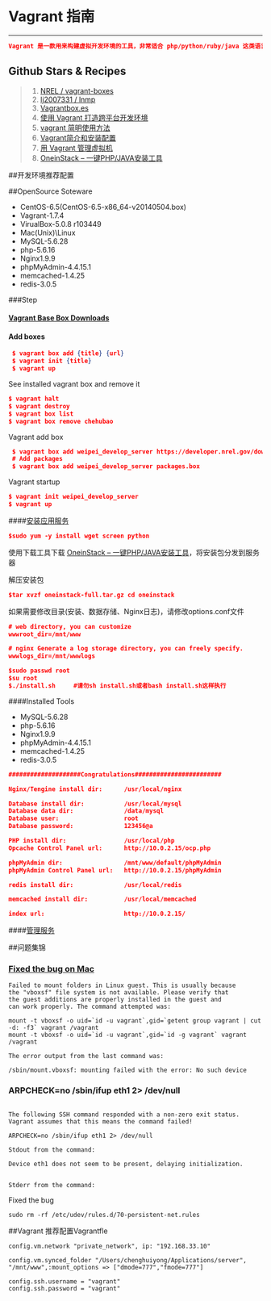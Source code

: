 # Vagrant 指南

---

```json
Vagrant 是一款用来构建虚拟开发环境的工具，非常适合 php/python/ruby/java 这类语言开发 web 应用，“代码在我机子上运行没有问题”这种说辞将成为历史。
```


## Github Stars & Recipes

> 1. [NREL / vagrant-boxes](https://github.com/NREL/vagrant-boxes)
> 2. [lj2007331 / lnmp](https://github.com/lj2007331/lnmp)
> 3. [Vagrantbox.es](http://www.vagrantbox.es/)
> 4. [使用 Vagrant 打造跨平台开发环境](http://segmentfault.com/a/1190000000264347)
> 5. [vagrant 简明使用方法](http://my.oschina.net/guanyue/blog/390287)
> 6. [Vagrant简介和安装配置](http://rmingwang.com/vagrant-commands-and-config.html)
> 7. [用 Vagrant 管理虚拟机](http://ninghao.net/blog/2077)
> 8. [OneinStack – 一键PHP/JAVA安装工具](http://oneinstack.com/)

##开发环境推荐配置

##OpenSource Soteware

+ CentOS-6.5(CentOS-6.5-x86_64-v20140504.box)
+ Vagrant-1.7.4
+ VirualBox-5.0.8 r103449
+ Mac(Unix)\Linux
+ MySQL-5.6.28
+ php-5.6.16
+ Nginx1.9.9
+ phpMyAdmin-4.4.15.1
+ memcached-1.4.25
+ redis-3.0.5

###Step

#### [Vagrant Base Box Downloads](http://nrel.github.io/vagrant-boxes/)
#### Add boxes
```json
 $ vagrant box add {title} {url}
 $ vagrant init {title}
 $ vagrant up
```

See installed vagrant box and remove it
```json
$ vagrant halt
$ vagrant destroy
$ vagrant box list
$ vagrant box remove chehubao
```

Vagrant add box
```json
 $ vagrant box add weipei_develop_server https://developer.nrel.gov/downloads/vagrant-boxes/CentOS-6.7-x86_64-v20151108.box
 # Add packages
 $ vagrant box add weipei_develop_server packages.box
```

Vagrant startup
```json
$ vagrant init weipei_develop_server
$ vagrant up
```


####[安装应用服务](http://oneinstack.com/)

```json
$sudo yum -y install wget screen python
```
使用下载工具下载 [OneinStack – 一键PHP/JAVA安装工具](http://mirrors.linuxeye.com/oneinstack-full.tar.gz)，将安装包分发到服务器

解压安装包
```json
$tar xvzf oneinstack-full.tar.gz cd oneinstack
```
如果需要修改目录(安装、数据存储、Nginx日志)，请修改options.conf文件

```json
# web directory, you can customize
wwwroot_dir=/mnt/www

# nginx Generate a log storage directory, you can freely specify.
wwwlogs_dir=/mnt/wwwlogs
```

```json
$sudo passwd root
$su root
$./install.sh     #请勿sh install.sh或者bash install.sh这样执行
```

####Installed Tools
+ MySQL-5.6.28
+ php-5.6.16
+ Nginx1.9.9
+ phpMyAdmin-4.4.15.1
+ memcached-1.4.25
+ redis-3.0.5

```json
####################Congratulations########################

Nginx/Tengine install dir:      /usr/local/nginx

Database install dir:           /usr/local/mysql
Database data dir:              /data/mysql
Database user:                  root
Database password:              123456@a

PHP install dir:                /usr/local/php
Opcache Control Panel url:      http://10.0.2.15/ocp.php

phpMyAdmin dir:                 /mnt/www/default/phpMyAdmin
phpMyAdmin Control Panel url:   http://10.0.2.15/phpMyAdmin

redis install dir:              /usr/local/redis

memcached install dir:          /usr/local/memcached

index url:                      http://10.0.2.15/
```



####[管理服务](http://oneinstack.com/install/)


##问题集锦

### [Fixed the bug on Mac](http://stackoverflow.com/questions/22717428/vagrant-error-failed-to-mount-folders-in-linux-guest)

```
Failed to mount folders in Linux guest. This is usually because
the "vboxsf" file system is not available. Please verify that
the guest additions are properly installed in the guest and
can work properly. The command attempted was:

mount -t vboxsf -o uid=`id -u vagrant`,gid=`getent group vagrant | cut -d: -f3` vagrant /vagrant
mount -t vboxsf -o uid=`id -u vagrant`,gid=`id -g vagrant` vagrant /vagrant

The error output from the last command was:

/sbin/mount.vboxsf: mounting failed with the error: No such device

```

### ARPCHECK=no /sbin/ifup eth1 2> /dev/null
```

The following SSH command responded with a non-zero exit status.
Vagrant assumes that this means the command failed!

ARPCHECK=no /sbin/ifup eth1 2> /dev/null

Stdout from the command:

Device eth1 does not seem to be present, delaying initialization.


Stderr from the command:
```
Fixed the bug
```
sudo rm -rf /etc/udev/rules.d/70-persistent-net.rules
```


##Vagrant 推荐配置Vagrantfle

```
config.vm.network "private_network", ip: "192.168.33.10"

config.vm.synced_folder "/Users/chenghuiyong/Applications/server", "/mnt/www",:mount_options => ["dmode=777","fmode=777"]

config.ssh.username = "vagrant"
config.ssh.password = "vagrant"
```
